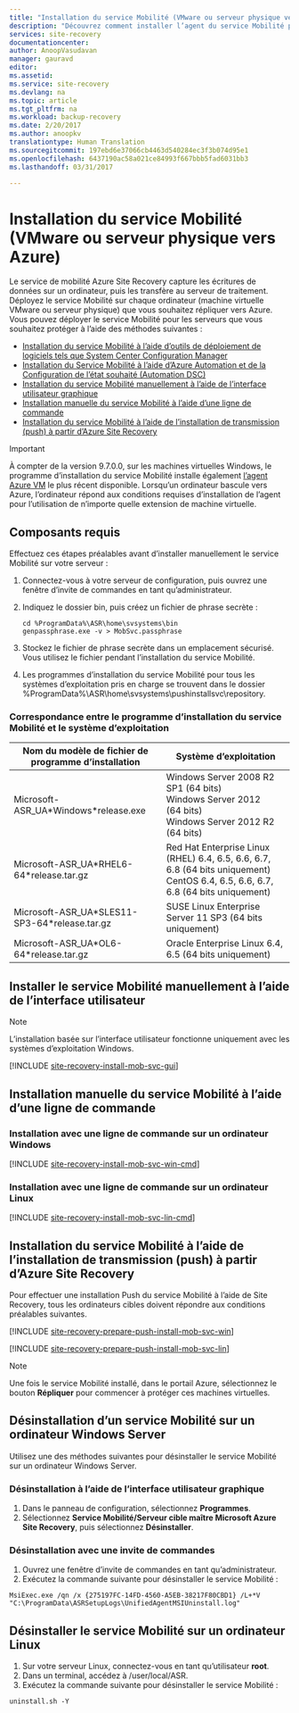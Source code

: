 ```yaml
---
title: "Installation du service Mobilité (VMware ou serveur physique vers Azure) | Microsoft Docs"
description: "Découvrez comment installer l’agent du service Mobilité pour protéger vos machines locales."
services: site-recovery
documentationcenter: 
author: AnoopVasudavan
manager: gauravd
editor: 
ms.assetid: 
ms.service: site-recovery
ms.devlang: na
ms.topic: article
ms.tgt_pltfrm: na
ms.workload: backup-recovery
ms.date: 2/20/2017
ms.author: anoopkv
translationtype: Human Translation
ms.sourcegitcommit: 197ebd6e37066cb4463d540284ec3f3b074d95e1
ms.openlocfilehash: 6437190ac58a021ce84993f667bbb5fad6031bb3
ms.lasthandoff: 03/31/2017

---
```


# <a name="install-mobility-service-vmware-or-physical-to-azure"></a>Installation du service Mobilité (VMware ou serveur physique vers Azure)
Le service de mobilité Azure Site Recovery capture les écritures de données sur un ordinateur, puis les transfère au serveur de traitement. Déployez le service Mobilité sur chaque ordinateur (machine virtuelle VMware ou serveur physique) que vous souhaitez répliquer vers Azure. Vous pouvez déployer le service Mobilité pour les serveurs que vous souhaitez protéger à l’aide des méthodes suivantes :


* [Installation du service Mobilité à l’aide d’outils de déploiement de logiciels tels que System Center Configuration Manager](site-recovery-install-mobility-service-using-sccm.md)
* [Installation du Service Mobilité à l’aide d’Azure Automation et de la Configuration de l’état souhaité (Automation DSC)](site-recovery-automate-mobility-service-install.md)
* [Installation du service Mobilité manuellement à l’aide de l’interface utilisateur graphique](site-recovery-vmware-to-azure-install-mob-svc.md#install-mobility-service-manually-by-using-the-gui)
* [Installation manuelle du service Mobilité à l’aide d’une ligne de commande](site-recovery-vmware-to-azure-install-mob-svc.md#install-mobility-service-manually-at-a-command-prompt)
* [Installation du service Mobilité à l’aide de l’installation de transmission (push) à partir d’Azure Site Recovery](site-recovery-vmware-to-azure-install-mob-svc.md#install-mobility-service-by-push-installation-from-azure-site-recovery)


>[!IMPORTANT]
> À compter de la version 9.7.0.0, sur les machines virtuelles Windows, le programme d’installation du service Mobilité installe également [l’agent Azure VM](../virtual-machines/windows/extensions-features.md#azure-vm-agent) le plus récent disponible. Lorsqu’un ordinateur bascule vers Azure, l’ordinateur répond aux conditions requises d’installation de l’agent pour l’utilisation de n’importe quelle extension de machine virtuelle.

## <a name="prerequisites"></a>Composants requis
Effectuez ces étapes préalables avant d’installer manuellement le service Mobilité sur votre serveur :
1. Connectez-vous à votre serveur de configuration, puis ouvrez une fenêtre d’invite de commandes en tant qu’administrateur.
2. Indiquez le dossier bin, puis créez un fichier de phrase secrète :

    ```
    cd %ProgramData%\ASR\home\svsystems\bin
    genpassphrase.exe -v > MobSvc.passphrase
    ```
3. Stockez le fichier de phrase secrète dans un emplacement sécurisé. Vous utilisez le fichier pendant l’installation du service Mobilité.
4. Les programmes d’installation du service Mobilité pour tous les systèmes d’exploitation pris en charge se trouvent dans le dossier %ProgramData%\ASR\home\svsystems\pushinstallsvc\repository.

### <a name="mobility-service-installer-to-operating-system-mapping"></a>Correspondance entre le programme d’installation du service Mobilité et le système d’exploitation

| Nom du modèle de fichier de programme d’installation| Système d’exploitation |
|---|--|
|Microsoft-ASR\_UA\*Windows\*release.exe | Windows Server 2008 R2 SP1 (64 bits) </br> Windows Server 2012 (64 bits) </br> Windows Server 2012 R2 (64 bits) |
|Microsoft-ASR\_UA\*RHEL6-64*release.tar.gz| Red Hat Enterprise Linux (RHEL) 6.4, 6.5, 6.6, 6.7, 6.8 (64 bits uniquement) </br> CentOS 6.4, 6.5, 6.6, 6.7, 6.8 (64 bits uniquement) |
|Microsoft-ASR\_UA\*SLES11-SP3-64\*release.tar.gz| SUSE Linux Enterprise Server 11 SP3 (64 bits uniquement)|
|Microsoft-ASR_UA\*OL6-64\*release.tar.gz | Oracle Enterprise Linux 6.4, 6.5 (64 bits uniquement)|


## <a name="install-mobility-service-manually-by-using-the-gui"></a>Installer le service Mobilité manuellement à l’aide de l’interface utilisateur

>[!NOTE]
> L’installation basée sur l’interface utilisateur fonctionne uniquement avec les systèmes d’exploitation Windows.

[!INCLUDE [site-recovery-install-mob-svc-gui](../../includes/site-recovery-install-mob-svc-gui.md)]

## <a name="install-mobility-service-manually-at-a-command-prompt"></a>Installation manuelle du service Mobilité à l’aide d’une ligne de commande

### <a name="command-line-installation-on-a-windows-computer"></a>Installation avec une ligne de commande sur un ordinateur Windows
[!INCLUDE [site-recovery-install-mob-svc-win-cmd](../../includes/site-recovery-install-mob-svc-win-cmd.md)]

### <a name="command-line-installation-on-a-linux-computer"></a>Installation avec une ligne de commande sur un ordinateur Linux
[!INCLUDE [site-recovery-install-mob-svc-lin-cmd](../../includes/site-recovery-install-mob-svc-lin-cmd.md)]


## <a name="install-mobility-service-by-push-installation-from-azure-site-recovery"></a>Installation du service Mobilité à l’aide de l’installation de transmission (push) à partir d’Azure Site Recovery
Pour effectuer une installation Push du service Mobilité à l’aide de Site Recovery, tous les ordinateurs cibles doivent répondre aux conditions préalables suivantes.

[!INCLUDE [site-recovery-prepare-push-install-mob-svc-win](../../includes/site-recovery-prepare-push-install-mob-svc-win.md)]

[!INCLUDE [site-recovery-prepare-push-install-mob-svc-lin](../../includes/site-recovery-prepare-push-install-mob-svc-lin.md)]


> [!NOTE]
Une fois le service Mobilité installé, dans le portail Azure, sélectionnez le bouton **Répliquer** pour commencer à protéger ces machines virtuelles.

## <a name="uninstall-mobility-service-on-a-windows-server-computer"></a>Désinstallation d’un service Mobilité sur un ordinateur Windows Server
Utilisez une des méthodes suivantes pour désinstaller le service Mobilité sur un ordinateur Windows Server.

### <a name="uninstall-by-using-the-gui"></a>Désinstallation à l’aide de l’interface utilisateur graphique
1. Dans le panneau de configuration, sélectionnez **Programmes**.
2. Sélectionnez **Service Mobilité/Serveur cible maître Microsoft Azure Site Recovery**, puis sélectionnez **Désinstaller**.

### <a name="uninstall-at-a-command-prompt"></a>Désinstallation avec une invite de commandes
1. Ouvrez une fenêtre d’invite de commandes en tant qu’administrateur.
2. Exécutez la commande suivante pour désinstaller le service Mobilité :

```
MsiExec.exe /qn /x {275197FC-14FD-4560-A5EB-38217F80CBD1} /L+*V "C:\ProgramData\ASRSetupLogs\UnifiedAgentMSIUninstall.log"
```

## <a name="uninstall-mobility-service-on-a-linux-computer"></a>Désinstaller le service Mobilité sur un ordinateur Linux
1. Sur votre serveur Linux, connectez-vous en tant qu’utilisateur **root**.
2. Dans un terminal, accédez à /user/local/ASR.
3. Exécutez la commande suivante pour désinstaller le service Mobilité :

```
uninstall.sh -Y
```

